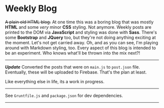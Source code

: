 # Weekly Blog

~~A plain old HTML blog.~~ At one time this was a boring blog that was mostly **HTML** and some *very* minor **CSS** styling. Not anymore. Weekly posts are printed to the DOM via **JavaScript** and styling was done with **Sass**. There's some **Bootstrap** and **JQuery** too, but they're not doing anything exciting at the moment. Let's not get carried away. Oh, and as you can see, I'm playing around with Markdown styling, too. Every aspect of this blog is intended to be an experiment. Who knows what'll be thrown into the mix next?!

***

***Update*** Converted the posts that were on `main.js` to  `post.json` file. Eventually, these will be uploaded to Firebase. That's the plan at least.

Like everything else in life, its a work in progress.

***

See `Gruntfile.js` and `package.json` for dev dependencies.

***